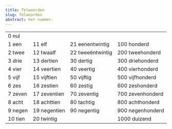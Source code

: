 ```yaml
---
title: Telwoorden
slug: Telwoorden
abstract: het nummer.
---
```


|         |              |                  |                  |
| ------- | ------------ | ---------------- | ---------------- |
| 0 nul   |              |                  |                  |
| 1 een   | 11 elf       | 21 eenentwintig  | 100 honderd      |
| 2 twee  | 12 twaalf    | 22 tweeëntwintig | 200 tweehonderd  |
| 3 drie  | 13 dertien   | 30 dertig        | 300 driehonderd  |
| 4 vier  | 14 veertien  | 40 veertig       | 400 vierhonderd  |
| 5 vijf  | 15 vijftien  | 50 vijftig       | 500 vijfhonderd  |
| 6 zes   | 16 zestien   | 60 zestig        | 600 zeshonderd   |
| 7 zeven | 17 zeventien | 70 zeventig      | 700 zevenhonderd |
| 8 acht  | 18 achttien  | 80 tachtig       | 800 achthonderd  |
| 9 negen | 19 negentien | 90 negentig      | 900 negenhonderd |
| 10 tien | 20 twintig   |                  | 1000 duizend     |